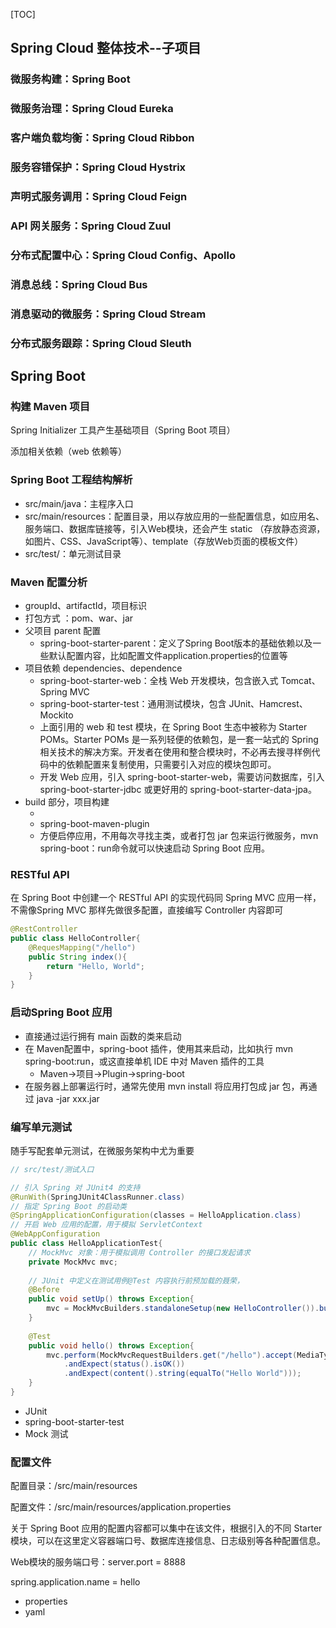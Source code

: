 [TOC]



## Spring Cloud 整体技术--子项目

### 微服务构建：Spring Boot

### 微服务治理：Spring Cloud Eureka

### 客户端负载均衡：Spring Cloud Ribbon

### 服务容错保护：Spring Cloud Hystrix

### 声明式服务调用：Spring Cloud Feign

### API 网关服务：Spring Cloud Zuul

### 分布式配置中心：Spring Cloud Config、Apollo

### 消息总线：Spring Cloud Bus

### 消息驱动的微服务：Spring Cloud Stream

### 分布式服务跟踪：Spring  Cloud Sleuth



## Spring Boot

### 构建 Maven 项目

Spring Initializer 工具产生基础项目（Spring Boot 项目）

添加相关依赖（web 依赖等）

### Spring Boot 工程结构解析

+ src/main/java：主程序入口
+ src/main/resources：配置目录，用以存放应用的一些配置信息，如应用名、服务端口、数据库链接等，引入Web模块，还会产生 static （存放静态资源，如图片、CSS、JavaScript等）、template（存放Web页面的模板文件）
+ src/test/：单元测试目录

### Maven 配置分析

+ groupId、artifactId，项目标识
+ <packaging></packaging>打包方式 ：pom、war、jar
+ 父项目 parent 配置
  + spring-boot-starter-parent：定义了Spring Boot版本的基础依赖以及一些默认配置内容，比如配置文件application.properties的位置等
+ 项目依赖 dependencies、dependence
  + spring-boot-starter-web：全栈 Web 开发模块，包含嵌入式 Tomcat、Spring MVC
  + spring-boot-starter-test：通用测试模块，包含 JUnit、Hamcrest、Mockito
  + 上面引用的 web 和 test 模块，在 Spring Boot 生态中被称为 Starter POMs。Starter POMs 是一系列轻便的依赖包，是一套一站式的 Spring 相关技术的解决方案。开发者在使用和整合模块时，不必再去搜寻样例代码中的依赖配置来复制使用，只需要引入对应的模块包即可。
  + 开发 Web 应用，引入 spring-boot-starter-web，需要访问数据库，引入 spring-boot-starter-jdbc 或更好用的 spring-boot-starter-data-jpa。
+ build 部分，项目构建
  + <plugins><plugin>
  + spring-boot-maven-plugin
  + 方便启停应用，不用每次寻找主类，或者打包 jar 包来运行微服务，mvn spring-boot：run命令就可以快速启动 Spring Boot 应用。

### RESTful API

在 Spring Boot 中创建一个 RESTful API 的实现代码同 Spring MVC 应用一样，不需像Spring MVC 那样先做很多配置，直接编写 Controller 内容即可

```java
@RestController
public class HelloController{
    @RequesMapping("/hello")
    public String index(){
        return "Hello, World";
    }
}
```

### 启动Spring Boot 应用

+ 直接通过运行拥有 main 函数的类来启动
+ 在 Maven配置中，spring-boot 插件，使用其来启动，比如执行 mvn spring-boot:run，或这直接单机 IDE 中对 Maven 插件的工具
  + Maven->项目->Plugin->spring-boot
+ 在服务器上部署运行时，通常先使用 mvn install 将应用打包成 jar 包，再通过 java -jar xxx.jar

### 编写单元测试

随手写配套单元测试，在微服务架构中尤为重要

```java
// src/test/测试入口

// 引入 Spring 对 JUnit4 的支持
@RunWith(SpringJUnit4ClassRunner.class)
// 指定 Spring Boot 的启动类
@SpringApplicationConfiguration(classes = HelloApplication.class)
// 开启 Web 应用的配置，用于模拟 ServletContext
@WebAppConfiguration
public class HelloApplicationTest{
    // MockMvc 对象：用于模拟调用 Controller 的接口发起请求
    private MockMvc mvc;
    
    // JUnit 中定义在测试用例@Test 内容执行前预加载的聂荣，
    @Before
    public void setUp() throws Exception{
        mvc = MockMvcBuilders.standaloneSetup(new HelloController()).build();
    }
    
    @Test
    public void hello() throws Exception{
        mvc.perform(MockMvcRequestBuilders.get("/hello").accept(MediaType.APPLICATION_JSON))
            .andExpect(status().isOK())
            .andExpect(content().string(equalTo("Hello World")));
    }
}
```

+ JUnit
+ spring-boot-starter-test
+ Mock 测试

### 配置文件

配置目录：/src/main/resources

配置文件：/src/main/resources/application.properties

关于 Spring Boot 应用的配置内容都可以集中在该文件，根据引入的不同 Starter 模块，可以在这里定义容器端口号、数据库连接信息、日志级别等各种配置信息。

Web模块的服务端口号：server.port = 8888

spring.application.name = hello

+ properties
+ yaml




